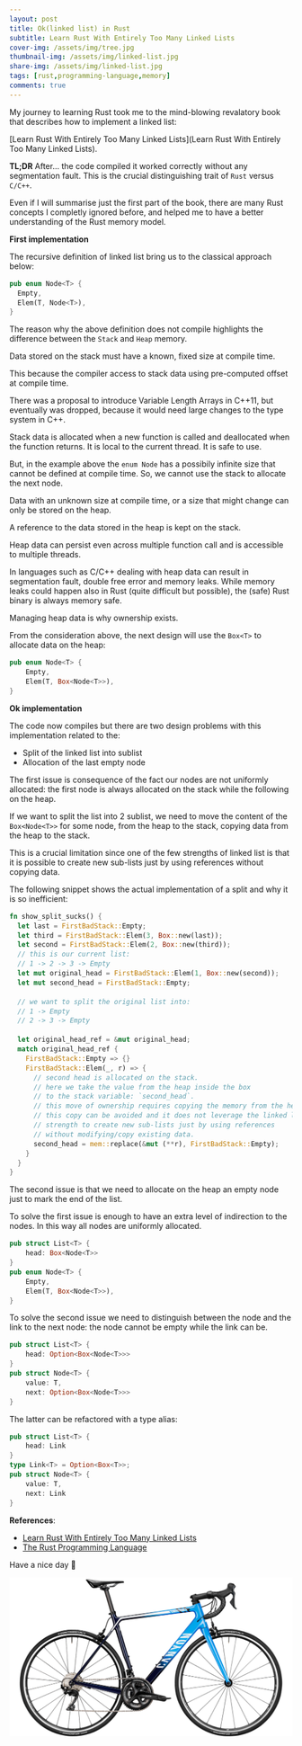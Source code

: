 ```yaml
---
layout: post
title: Ok(linked list) in Rust
subtitle: Learn Rust With Entirely Too Many Linked Lists
cover-img: /assets/img/tree.jpg
thumbnail-img: /assets/img/linked-list.jpg
share-img: /assets/img/linked-list.jpg
tags: [rust,programming-language,memory]
comments: true
---
```


My journey to learning Rust took me to the mind-blowing revalatory book that describes how to implement a linked list:

[Learn Rust With Entirely Too Many Linked Lists](Learn Rust With Entirely Too Many Linked Lists).

**TL;DR**  After... the code compiled it worked correctly without any segmentation fault. This is the crucial distinguishing trait of `Rust` versus `C/C++`.

Even if I will summarise just the first part of the book, there are many Rust  concepts I completly ignored before, and helped me to have a better understanding of the Rust memory model.

**First implementation**

The recursive definition of linked list bring us to the classical approach below:

```rust
pub enum Node<T> {
  Empty,
  Elem(T, Node<T>),
}
```

The reason why the above definition does not compile highlights the difference between the `Stack` and `Heap` memory.

Data stored on the stack must have a known, fixed size at compile time.

This because the compiler access to stack data using pre-computed offset at compile time.

There was a proposal to introduce Variable Length Arrays in C++11, but eventually was dropped, because it would need large changes to the type system in C++.

Stack data is allocated when a new function is called and deallocated when the function returns.
It is local to the current thread.
It is safe to use.

But, in the example above the `enum Node` has a possibily infinite size that cannot be defined at compile time. So, we cannot use the stack to allocate the next node.

Data with an unknown size at compile time, or a size that might change can only be stored on the heap.

A reference to the data stored in the heap is kept on the stack.

Heap data can persist even across multiple function call and is accessible to multiple threads.

In languages such as C/C++ dealing with heap data can result in segmentation fault, double free error and memory leaks. While memory leaks could happen also in Rust (quite difficult but possible), the (safe) Rust binary is always memory safe.

Managing heap data is why ownership exists.

From the consideration above, the next design will use the `Box<T>` to allocate data on the heap:

```rust
pub enum Node<T> {
    Empty,
    Elem(T, Box<Node<T>>),
}
```

**Ok implementation**

The code now compiles but there are two design problems with this implementation related to the:

- Split of the linked list into sublist
- Allocation of the last empty node

The first issue is consequence of the fact our nodes are not uniformly allocated: the first node is always allocated on the stack while the following on the heap.

If we want to split the list into 2 sublist, we need to move the content of the `Box<Node<T>>` for some node,
from the heap to the stack, copying data from the heap to the stack.

This is a crucial limitation since one of the few strengths of linked list is that it is possible to create new sub-lists just by using references without copying data.

The following snippet shows the actual implementation of a split and why it is so inefficient:

```rust
fn show_split_sucks() {
  let last = FirstBadStack::Empty;
  let third = FirstBadStack::Elem(3, Box::new(last));
  let second = FirstBadStack::Elem(2, Box::new(third));
  // this is our current list:
  // 1 -> 2 -> 3 -> Empty
  let mut original_head = FirstBadStack::Elem(1, Box::new(second));
  let mut second_head = FirstBadStack::Empty;

  // we want to split the original list into:
  // 1 -> Empty
  // 2 -> 3 -> Empty

  let original_head_ref = &mut original_head;
  match original_head_ref {
    FirstBadStack::Empty => {}
    FirstBadStack::Elem(_, r) => {
      // second head is allocated on the stack.
      // here we take the value from the heap inside the box
      // to the stack variable: `second_head`.
      // this move of ownership requires copying the memory from the heap to the stack.
      // this copy can be avoided and it does not leverage the linked list
      // strength to create new sub-lists just by using references
      // without modifying/copy existing data.
      second_head = mem::replace(&mut (**r), FirstBadStack::Empty);
    }
  }
}
```



The second issue is that we need to allocate on the heap an empty node just to mark the end of the list.

To solve the first issue is enough to have an extra level of indirection to the nodes.
In this way all nodes are uniformly allocated.

```rust
pub struct List<T> {
    head: Box<Node<T>>
}
pub enum Node<T> {
    Empty,
    Elem(T, Box<Node<T>>),
}
```



To solve the second issue we need to distinguish between the node and  the link to the next node:
 the node cannot be empty while the link can be.

```rust
pub struct List<T> {
    head: Option<Box<Node<T>>>
}
pub struct Node<T> {
    value: T,
    next: Option<Box<Node<T>>>
}
```

The latter can be refactored with a type alias:

```rust
pub struct List<T> {
    head: Link
}
type Link<T> = Option<Box<T>>;
pub struct Node<T> {
    value: T,
    next: Link
}
```

**References**:

- [Learn Rust With Entirely Too Many Linked Lists](https://rust-unofficial.github.io/too-many-lists/)
- [The Rust Programming Language](https://doc.rust-lang.org/book/)

Have a nice day 🚀 

![My next bike](/assets/img/bike.png)

